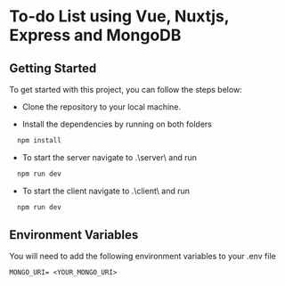 # To-do List using Vue, Nuxtjs, Express and MongoDB

## Getting Started

To get started with this project, you can follow the steps below:

- Clone the repository to your local machine.

- Install the dependencies by running on both folders
```bash
  npm install
```

- To start the server navigate to .\server\ and run
```bash
  npm run dev
```

- To start the client navigate to .\client\ and run 
```bash
  npm run dev
```
## Environment Variables

You will need to add the following environment variables to your .env file

`MONGO_URI= <YOUR_MONGO_URI>`
